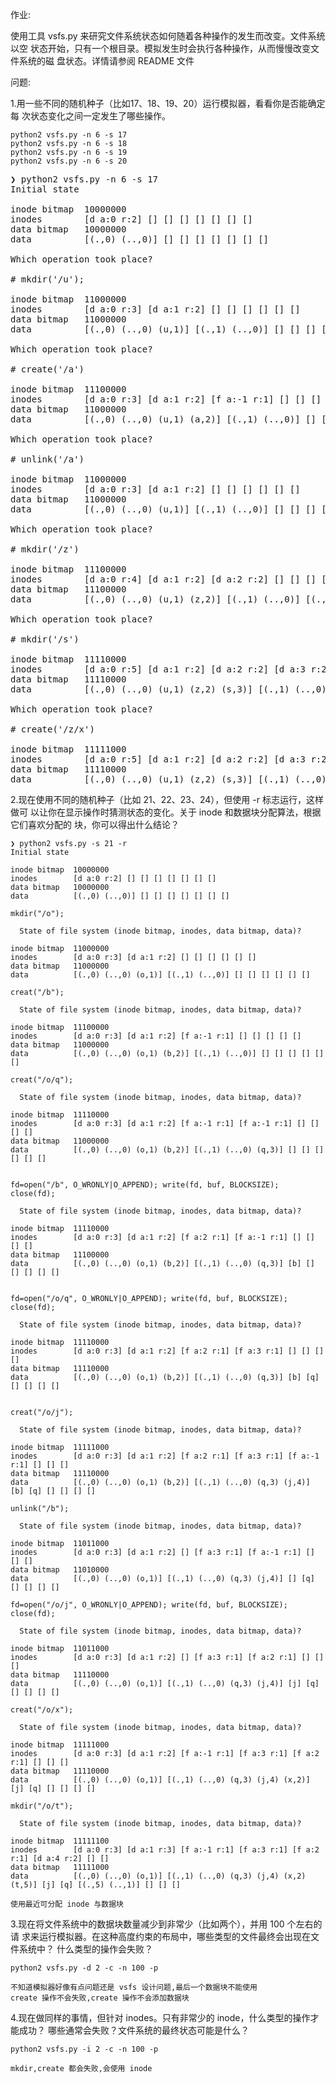 作业:

使用工具 vsfs.py 来研究文件系统状态如何随着各种操作的发生而改变。文件系统以空
状态开始，只有一个根目录。模拟发生时会执行各种操作，从而慢慢改变文件系统的磁
盘状态。详情请参阅 README 文件

问题:

1.用一些不同的随机种子（比如17、18、19、20）运行模拟器，看看你是否能确定每
次状态变化之间一定发生了哪些操作。

```shell script
python2 vsfs.py -n 6 -s 17
python2 vsfs.py -n 6 -s 18
python2 vsfs.py -n 6 -s 19
python2 vsfs.py -n 6 -s 20
```


<pre>
❯ python2 vsfs.py -n 6 -s 17
Initial state

inode bitmap  10000000
inodes        [d a:0 r:2] [] [] [] [] [] [] [] 
data bitmap   10000000
data          [(.,0) (..,0)] [] [] [] [] [] [] [] 

Which operation took place?

# mkdir('/u'); 

inode bitmap  11000000
inodes        [d a:0 r:3] [d a:1 r:2] [] [] [] [] [] [] 
data bitmap   11000000
data          [(.,0) (..,0) (u,1)] [(.,1) (..,0)] [] [] [] [] [] [] 

Which operation took place?

# create('/a')

inode bitmap  11100000
inodes        [d a:0 r:3] [d a:1 r:2] [f a:-1 r:1] [] [] [] [] [] 
data bitmap   11000000
data          [(.,0) (..,0) (u,1) (a,2)] [(.,1) (..,0)] [] [] [] [] [] [] 

Which operation took place?

# unlink('/a')

inode bitmap  11000000
inodes        [d a:0 r:3] [d a:1 r:2] [] [] [] [] [] [] 
data bitmap   11000000
data          [(.,0) (..,0) (u,1)] [(.,1) (..,0)] [] [] [] [] [] [] 

Which operation took place?

# mkdir('/z')

inode bitmap  11100000
inodes        [d a:0 r:4] [d a:1 r:2] [d a:2 r:2] [] [] [] [] [] 
data bitmap   11100000
data          [(.,0) (..,0) (u,1) (z,2)] [(.,1) (..,0)] [(.,2) (..,0)] [] [] [] [] [] 

Which operation took place?

# mkdir('/s')

inode bitmap  11110000
inodes        [d a:0 r:5] [d a:1 r:2] [d a:2 r:2] [d a:3 r:2] [] [] [] [] 
data bitmap   11110000
data          [(.,0) (..,0) (u,1) (z,2) (s,3)] [(.,1) (..,0)] [(.,2) (..,0)] [(.,3) (..,0)] [] [] [] [] 

Which operation took place?

# create('/z/x')

inode bitmap  11111000
inodes        [d a:0 r:5] [d a:1 r:2] [d a:2 r:2] [d a:3 r:2] [f a:-1 r:1] [] [] [] 
data bitmap   11110000
data          [(.,0) (..,0) (u,1) (z,2) (s,3)] [(.,1) (..,0)] [(.,2) (..,0) (x,4)] [(.,3) (..,0)] [] [] [] [] 
</pre>

2.现在使用不同的随机种子（比如 21、22、23、24），但使用 -r 标志运行，这样做可
以让你在显示操作时猜测状态的变化。关于 inode 和数据块分配算法，根据它们喜欢分配的
块，你可以得出什么结论？

```
❯ python2 vsfs.py -s 21 -r
Initial state

inode bitmap  10000000
inodes        [d a:0 r:2] [] [] [] [] [] [] [] 
data bitmap   10000000
data          [(.,0) (..,0)] [] [] [] [] [] [] [] 

mkdir("/o");

  State of file system (inode bitmap, inodes, data bitmap, data)?

inode bitmap  11000000
inodes        [d a:0 r:3] [d a:1 r:2] [] [] [] [] [] [] 
data bitmap   11000000
data          [(.,0) (..,0) (o,1)] [(.,1) (..,0)] [] [] [] [] [] [] 

creat("/b");

  State of file system (inode bitmap, inodes, data bitmap, data)?

inode bitmap  11100000
inodes        [d a:0 r:3] [d a:1 r:2] [f a:-1 r:1] [] [] [] [] [] 
data bitmap   11000000
data          [(.,0) (..,0) (o,1) (b,2)] [(.,1) (..,0)] [] [] [] [] [] [] 

creat("/o/q");

  State of file system (inode bitmap, inodes, data bitmap, data)?

inode bitmap  11110000
inodes        [d a:0 r:3] [d a:1 r:2] [f a:-1 r:1] [f a:-1 r:1] [] [] [] [] 
data bitmap   11000000
data          [(.,0) (..,0) (o,1) (b,2)] [(.,1) (..,0) (q,3)] [] [] [] [] [] [] 


fd=open("/b", O_WRONLY|O_APPEND); write(fd, buf, BLOCKSIZE); close(fd);

  State of file system (inode bitmap, inodes, data bitmap, data)?

inode bitmap  11110000
inodes        [d a:0 r:3] [d a:1 r:2] [f a:2 r:1] [f a:-1 r:1] [] [] [] [] 
data bitmap   11100000
data          [(.,0) (..,0) (o,1) (b,2)] [(.,1) (..,0) (q,3)] [b] [] [] [] [] [] 


fd=open("/o/q", O_WRONLY|O_APPEND); write(fd, buf, BLOCKSIZE); close(fd);

  State of file system (inode bitmap, inodes, data bitmap, data)?

inode bitmap  11110000
inodes        [d a:0 r:3] [d a:1 r:2] [f a:2 r:1] [f a:3 r:1] [] [] [] [] 
data bitmap   11110000
data          [(.,0) (..,0) (o,1) (b,2)] [(.,1) (..,0) (q,3)] [b] [q] [] [] [] [] 


creat("/o/j");

  State of file system (inode bitmap, inodes, data bitmap, data)?

inode bitmap  11111000
inodes        [d a:0 r:3] [d a:1 r:2] [f a:2 r:1] [f a:3 r:1] [f a:-1 r:1] [] [] [] 
data bitmap   11110000
data          [(.,0) (..,0) (o,1) (b,2)] [(.,1) (..,0) (q,3) (j,4)] [b] [q] [] [] [] [] 

unlink("/b");

  State of file system (inode bitmap, inodes, data bitmap, data)?

inode bitmap  11011000
inodes        [d a:0 r:3] [d a:1 r:2] [] [f a:3 r:1] [f a:-1 r:1] [] [] [] 
data bitmap   11010000
data          [(.,0) (..,0) (o,1)] [(.,1) (..,0) (q,3) (j,4)] [] [q] [] [] [] [] 

fd=open("/o/j", O_WRONLY|O_APPEND); write(fd, buf, BLOCKSIZE); close(fd);

  State of file system (inode bitmap, inodes, data bitmap, data)?

inode bitmap  11011000
inodes        [d a:0 r:3] [d a:1 r:2] [] [f a:3 r:1] [f a:2 r:1] [] [] [] 
data bitmap   11110000
data          [(.,0) (..,0) (o,1)] [(.,1) (..,0) (q,3) (j,4)] [j] [q] [] [] [] [] 

creat("/o/x");

  State of file system (inode bitmap, inodes, data bitmap, data)?

inode bitmap  11111000
inodes        [d a:0 r:3] [d a:1 r:2] [f a:-1 r:1] [f a:3 r:1] [f a:2 r:1] [] [] [] 
data bitmap   11110000
data          [(.,0) (..,0) (o,1)] [(.,1) (..,0) (q,3) (j,4) (x,2)] [j] [q] [] [] [] [] 

mkdir("/o/t");

  State of file system (inode bitmap, inodes, data bitmap, data)?

inode bitmap  11111100
inodes        [d a:0 r:3] [d a:1 r:3] [f a:-1 r:1] [f a:3 r:1] [f a:2 r:1] [d a:4 r:2] [] [] 
data bitmap   11111000
data          [(.,0) (..,0) (o,1)] [(.,1) (..,0) (q,3) (j,4) (x,2) (t,5)] [j] [q] [(.,5) (..,1)] [] [] [] 

```

    使用最近可分配 inode 与数据块

3.现在将文件系统中的数据块数量减少到非常少（比如两个），并用 100 个左右的请
求来运行模拟器。在这种高度约束的布局中，哪些类型的文件最终会出现在文件系统中？
什么类型的操作会失败？

```shell script
python2 vsfs.py -d 2 -c -n 100 -p
```
    
    不知道模拟器好像有点问题还是 vsfs 设计问题,最后一个数据块不能使用
    create 操作不会失败,create 操作不会添加数据块
    
4.现在做同样的事情，但针对 inodes。只有非常少的 inode，什么类型的操作才能成功？
哪些通常会失败？文件系统的最终状态可能是什么？

```shell script
python2 vsfs.py -i 2 -c -n 100 -p
```
    
    mkdir,create 都会失败,会使用 inode 